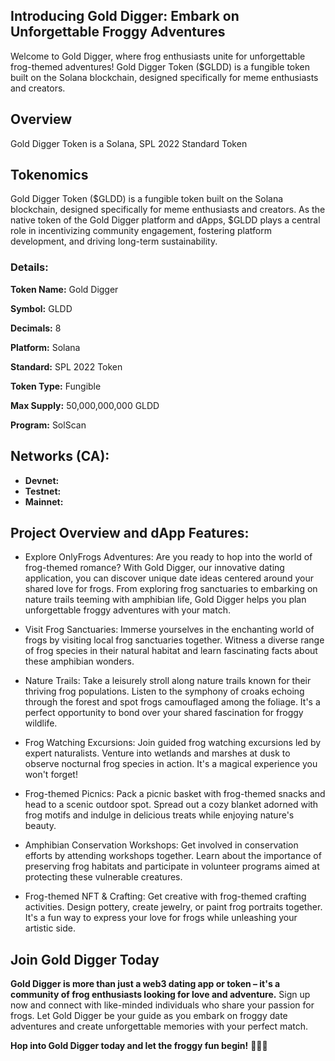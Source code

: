 ## Introducing Gold Digger: Embark on Unforgettable Froggy Adventures

Welcome to Gold Digger, where frog enthusiasts unite for unforgettable frog-themed adventures! Gold Digger Token ($GLDD) is a fungible token built on the Solana blockchain, designed specifically for meme enthusiasts and creators.

## Overview

Gold Digger Token is a Solana, SPL 2022 Standard Token

## Tokenomics

Gold Digger Token ($GLDD) is a fungible token built on the Solana blockchain, designed specifically for meme enthusiasts and creators. As the native token of the Gold Digger platform and dApps, $GLDD plays a central role in incentivizing community engagement, fostering platform development, and driving long-term sustainability.

### Details:

**Token Name:** Gold Digger

**Symbol:** GLDD

**Decimals:** 8

**Platform:** Solana

**Standard:** SPL 2022 Token

**Token Type:** Fungible

**Max Supply:** 50,000,000,000 GLDD

**Program:** SolScan

## Networks (CA):

- **Devnet:**
- **Testnet:**
- **Mainnet:**

## Project Overview and dApp Features:

- Explore OnlyFrogs Adventures: Are you ready to hop into the world of frog-themed romance? With Gold Digger, our innovative dating application, you can discover unique date ideas centered around your shared love for frogs. From exploring frog sanctuaries to embarking on nature trails teeming with amphibian life, Gold Digger helps you plan unforgettable froggy adventures with your match.

- Visit Frog Sanctuaries: Immerse yourselves in the enchanting world of frogs by visiting local frog sanctuaries together. Witness a diverse range of frog species in their natural habitat and learn fascinating facts about these amphibian wonders.

- Nature Trails: Take a leisurely stroll along nature trails known for their thriving frog populations. Listen to the symphony of croaks echoing through the forest and spot frogs camouflaged among the foliage. It's a perfect opportunity to bond over your shared fascination for froggy wildlife.

- Frog Watching Excursions: Join guided frog watching excursions led by expert naturalists. Venture into wetlands and marshes at dusk to observe nocturnal frog species in action. It's a magical experience you won't forget!

- Frog-themed Picnics: Pack a picnic basket with frog-themed snacks and head to a scenic outdoor spot. Spread out a cozy blanket adorned with frog motifs and indulge in delicious treats while enjoying nature's beauty.

- Amphibian Conservation Workshops: Get involved in conservation efforts by attending workshops together. Learn about the importance of preserving frog habitats and participate in volunteer programs aimed at protecting these vulnerable creatures.

- Frog-themed NFT & Crafting: Get creative with frog-themed crafting activities. Design pottery, create jewelry, or paint frog portraits together. It's a fun way to express your love for frogs while unleashing your artistic side.

## Join Gold Digger Today

**Gold Digger is more than just a web3 dating app or token – it's a community of frog enthusiasts looking for love and adventure.** Sign up now and connect with like-minded individuals who share your passion for frogs. Let Gold Digger be your guide as you embark on froggy date adventures and create unforgettable memories with your perfect match.

**Hop into Gold Digger today and let the froggy fun begin!** 🐸💚✨

